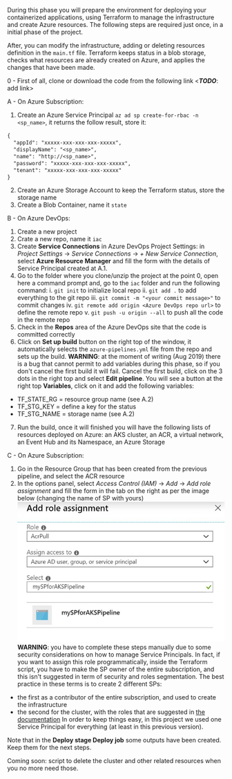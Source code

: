 
During this phase you will prepare the environment for deploying your containerized applications, using Terraform to manage the infrastructure and create Azure resources.
The following steps are required just once, in a initial phase of the project.

After, you can modify the infrastructure, adding or deleting resources definition in the `main.tf` file. Terraform keeps status in a blob storage, checks what resources are already created on Azure, and applies the changes that have been made.

0 - First of all, clone or download the code from the following link <**_TODO_**: add link>

A - On Azure Subscription:
1. Create an Azure Service Principal `az ad sp create-for-rbac -n <sp_name>`, it returns the follow result, store it:

```
{
  "appId": "xxxxx-xxx-xxx-xxx-xxxxx",
  "displayName": "<sp_name>",
  "name": "http://<sp_name>",
  "password": "xxxxx-xxx-xxx-xxx-xxxxx",
  "tenant": "xxxxx-xxx-xxx-xxx-xxxxx"
}
```

2. Create an Azure Storage Account to keep the Terraform status, store the storage name 
3. Create a Blob Container, name it `state`

B - On Azure DevOps:
1. Create a new project
2. Crate a new repo, name it `iac`
3. Create **Service Connections** in Azure DevOps Project Settings: in _Project Settings_ -> _Service Connections_ -> _+ New Service Connection_, select **Azure Resource Manager** and fill the form with the details of Service Principal created at A.1.
4. Go to the folder where you clone/unzip the project at the point 0, open here a command prompt and, go to the `iac` folder and run the following command:
i. `git init` to initialize local repo
ii. `git add .` to add everything to the git repo
iii. `git commit -m "<your commit message>"` to commit changes
iv. `git remote add origin <Azure DevOps repo url>` to define the remote repo
v. `git push -u origin --all` to push all the code in the remote repo
5. Check in the **Repos** area of the Azure DevOps site that the code is committed correctly
6. Click on **Set up build** button on the right top of the window, it automatically selects the `azure-pipelines.yml` file from the repo and sets up the build. 
**WARNING**: at the moment of writing (Aug 2019) there is a bug that cannot permit to add variables during this phase, so if you don't cancel the first build it will fail. Cancel the first build, click on the 3 dots in the right top and select **Edit pipeline**. You will see a button at the right top **Variables**, click on it and add the following variables:
- TF_STATE_RG = resource group name (see A.2)
- TF_STG_KEY = define a key for the status
- TF_STG_NAME = storage name (see A.2)
7. Run the build, once it will finished you will have the following lists of resources deployed on Azure: an AKS cluster, an ACR, a virtual network, an Event Hub and its Namespace, an Azure Storage

C - On Azure Subscription:
1. Go in the Resource Group that has been created from the previous pipeline, and select the ACR resource
2. In the options panel, select _Access Control (IAM)_ -> _Add_ -> _Add role assignment_ and fill the form in the tab on the right as per the image below (changing the name of SP with yours)
![sp-img.jpg](/.attachments/sp-img-4aef24c4-7e69-4194-a6f9-7ce3263e7755.jpg)
**WARNING**: you have to complete these steps manually due to some security considerations on how to manage Service Principals. In fact, if you want to assign this role programmatically, inside the Terraform script, you have to make the SP owner of the entire subscription, and this isn't suggested in term of security and roles segmentation. The best practice in these terms is to create 2 different SPs:
- the first as a contributor of the entire subscription, and used to create the infrastructure
- the second for the cluster, with the roles that are suggested in [the documentation](https://docs.microsoft.com/en-us/azure/aks/best-practices)
In order to keep things easy, in this project we used one Service Principal for everything (at least in this previous version).

Note that in the **Deploy stage Deploy job** some outputs have been created. Keep them for the next steps.

Coming soon: script to delete the cluster and other related resources when you no more need those.
